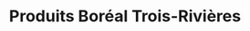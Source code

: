 ---
title: "Produits Boréal Trois-Rivières"
url: /trois-rivieres/produits-boreal-trois-rivieres/
shop: Haushaltsartikel
---